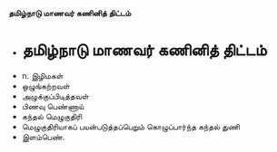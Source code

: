**தமிழ்நாடு மாணவர் கணினித் திட்டம்**
- # தமிழ்நாடு மாணவர் கணினித் திட்டம்
- n. இழிமகள்
- ஒழுங்கற்றவள்
- அழுக்குப்பிடித்தவள்
- பிணவு பெண்ணாய்
- கந்தல் மெழுகுதிரி
- மெழுகுதிரியாகப் பயன்படுத்தப்பெறும் கொழுப்பார்ந்த கந்தல் துணி
- இளம்பெண்.

